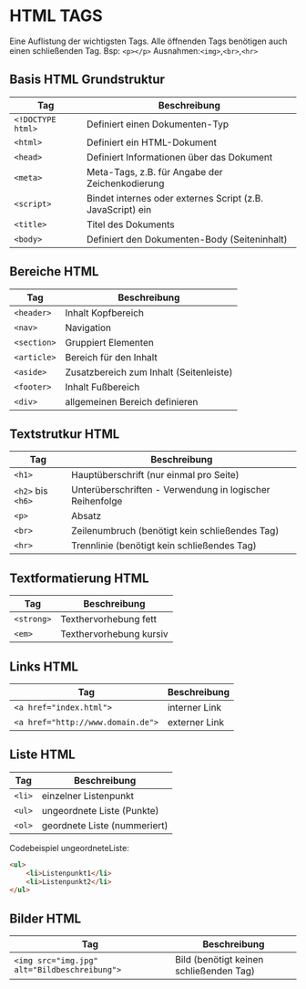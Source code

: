 # HTML TAGS

Eine Auflistung der wichtigsten Tags. Alle öffnenden Tags benötigen auch einen schließenden Tag. Bsp: `<p></p>`
Ausnahmen:`<img>`,`<br>`,`<hr>` 

## Basis HTML Grundstruktur

| Tag  | Beschreibung |
| ------------- | ------------- |
| `<!DOCTYPE html>`  | Definiert einen Dokumenten-Typ  |
| `<html>`  | Definiert ein HTML-Dokument  |
| `<head>`  | Definiert Informationen über das Dokument  |
| `<meta>`  | Meta-Tags, z.B. für Angabe der Zeichenkodierung  |
| `<script>`  | Bindet internes oder externes Script (z.B. JavaScript) ein |
| `<title>`  | Titel des Dokuments  |
| `<body>`  | Definiert den Dokumenten-Body (Seiteninhalt) |

## Bereiche HTML

| Tag  | Beschreibung |
| ------------- | ------------- |
| `<header>`  | Inhalt Kopfbereich  |
| `<nav>`  | Navigation  |
| `<section>`  | Gruppiert Elementen |
| `<article>`  | Bereich für den Inhalt |
| `<aside>`  | Zusatzbereich zum Inhalt (Seitenleiste) |
| `<footer>`  | Inhalt Fußbereich |
| `<div>`  | allgemeinen Bereich definieren |

## Textstrutkur HTML

| Tag  | Beschreibung |
| ------------- | ------------- |
| `<h1>`  | Hauptüberschrift (nur einmal pro Seite)  |
| `<h2>` bis `<h6>` | Unterüberschriften - Verwendung in logischer Reihenfolge  |
| `<p>`  | Absatz  |
| `<br>`  | Zeilenumbruch (benötigt kein schließendes Tag)  |
| `<hr>`  | Trennlinie (benötigt kein schließendes Tag)  |

## Textformatierung HTML

| Tag  | Beschreibung |
| ------------- | ------------- |
| `<strong>`  | Texthervorhebung fett  |
| `<em>`  | Texthervorhebung kursiv  |

## Links HTML

| Tag  | Beschreibung |
| ------------- | ------------- |
| `<a href="index.html">`  | interner Link  |
| `<a href="http://www.domain.de">`  | externer Link  |

## Liste HTML

| Tag  | Beschreibung |
| ------------- | ------------- |
| `<li>`  | einzelner Listenpunkt  |
| `<ul>`  | ungeordnete Liste (Punkte)  |
| `<ol>`  | geordnete Liste (nummeriert)  |

Codebeispiel ungeordneteListe:
```html
<ul>
	<li>Listenpunkt1</li>
	<li>Listenpunkt2</li>
</ul>
```

## Bilder HTML

| Tag  | Beschreibung |
| ------------- | ------------- |
| `<img src="img.jpg" alt="Bildbeschreibung">`  | Bild (benötigt keinen schließenden Tag)  |
